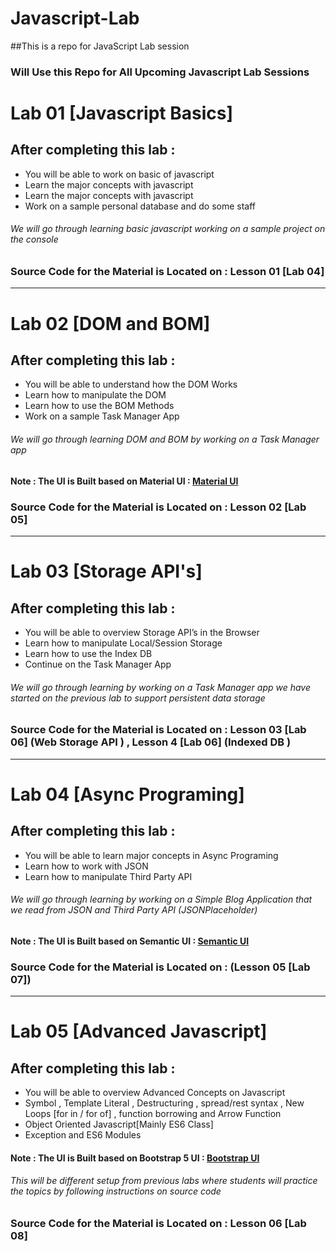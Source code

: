 # Javascript-Lab
##This is a repo for JavaScript Lab session 
### Will Use this Repo for All Upcoming Javascript Lab Sessions

# Lab 01 [Javascript Basics]

## After completing this lab : 
* You will be able to work on basic of javascript
* Learn the major concepts with javascript 
* Learn the major concepts with javascript 
* Work on a sample personal database and do some staff 
###### We will go through learning basic javascript working on a sample project on the console 

### Source Code for the Material is Located on  : Lesson 01 [Lab 04]

---

# Lab 02 [DOM and BOM]

## After completing this lab : 
* You will be able to understand how the DOM Works 
* Learn how to manipulate the DOM 
* Learn how to use the BOM Methods 
* Work on a sample Task Manager App 
###### We will go through learning DOM and BOM by  working on a Task Manager app 

#### Note : The UI is Built based on Material UI :  [Material UI](https://materializecss.com/)

### Source Code for the Material is Located on  : Lesson 02 [Lab 05]


---

# Lab 03 [Storage API's]

## After completing this lab : 
* You will be able to overview Storage API’s in the Browser 
* Learn how to manipulate Local/Session Storage 
* Learn how to use the Index DB 
* Continue  on the Task Manager App 


###### We will go through learning  by  working on a Task Manager app we have started on the previous lab  to support persistent data storage 


### Source Code for the Material is Located on  : Lesson 03 [Lab 06] (Web Storage API ) , Lesson 4 [Lab 06] (Indexed DB )


---

# Lab 04 [Async Programing]

## After completing this lab : 
* You will be able to learn major concepts in  Async Programing
* Learn how to work with JSON
* Learn how to manipulate Third Party API  


###### We will go through learning  by  working on a  Simple Blog Application that we read from JSON and Third Party API (JSONPlaceholder)  

#### Note : The UI is Built based on Semantic UI :  [Semantic  UI ](https://semantic-ui.com/)

### Source Code for the Material is Located on  : (Lesson 05 [Lab 07])

---

# Lab 05 [Advanced Javascript]

## After completing this lab : 
* You will be able to overview Advanced Concepts on Javascript
 * Symbol , Template Literal , Destructuring , spread/rest syntax , New Loops [for in / for of] , function borrowing and Arrow  Function 
 * Object Oriented Javascript[Mainly ES6 Class]
 * Exception and ES6 Modules 

#### Note : The UI is Built based on Bootstrap 5 UI :  [Bootstrap UI](https://getbootstrap.com/docs/5.0/getting-started/introduction/)

###### This will be different setup from previous labs where students will practice the topics by following instructions on source code


### Source Code for the Material is Located on  : Lesson 06 [Lab 08]

